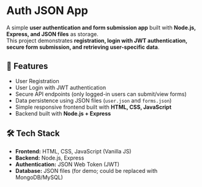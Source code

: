 # Auth JSON App

A simple **user authentication and form submission app** built with **Node.js, Express, and JSON files** as storage.  
This project demonstrates **registration, login with JWT authentication, secure form submission, and retrieving user-specific data**.
## 🚀 Features
- User Registration
- User Login with JWT authentication
- Secure API endpoints (only logged-in users can submit/view forms)
- Data persistence using JSON files (`user.json` and `forms.json`)
- Simple responsive frontend built with **HTML, CSS, JavaScript**
- Backend built with **Node.js + Express**
## 🛠️ Tech Stack
- **Frontend:** HTML, CSS, JavaScript (Vanilla JS)
- **Backend:** Node.js, Express
- **Authentication:** JSON Web Token (JWT)
- **Database:** JSON files (for demo; could be replaced with MongoDB/MySQL)
